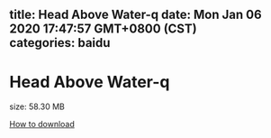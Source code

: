 
title: Head Above Water-q
date: Mon Jan 06 2020 17:47:57 GMT+0800 (CST)    
categories: baidu
---

# Head Above Water-q
size: 58.30 MB
 
 

[How to download](https://bpcam.bemobtrk.com/go/2ceec3aa-1ca2-46d6-b9ff-aaa5c184517c?jno=1714)